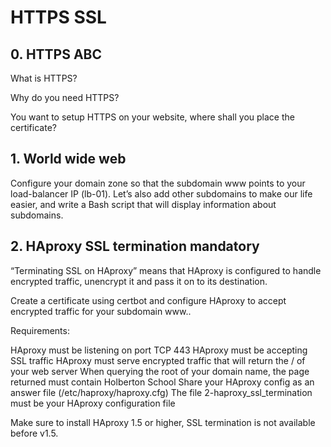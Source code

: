 # HTTPS SSL

## 0. HTTPS ABC

What is HTTPS?

Why do you need HTTPS?

You want to setup HTTPS on your website, where shall you place the certificate?



## 1. World wide web

Configure your domain zone so that the subdomain www points to your load-balancer IP (lb-01). Let’s also add other subdomains to make our life easier, and write a Bash script that will display information about subdomains.


## 2. HAproxy SSL termination mandatory
“Terminating SSL on HAproxy” means that HAproxy is configured to handle encrypted traffic, unencrypt it and pass it on to its destination.

Create a certificate using certbot and configure HAproxy to accept encrypted traffic for your subdomain www..

Requirements:

HAproxy must be listening on port TCP 443
HAproxy must be accepting SSL traffic
HAproxy must serve encrypted traffic that will return the / of your web server
When querying the root of your domain name, the page returned must contain Holberton School
Share your HAproxy config as an answer file (/etc/haproxy/haproxy.cfg)
The file 2-haproxy_ssl_termination must be your HAproxy configuration file

Make sure to install HAproxy 1.5 or higher, SSL termination is not available before v1.5.